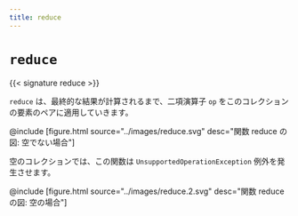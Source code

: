 ```yaml
---
title: reduce
---
```


# `reduce`

{{< signature reduce >}}

`reduce` は、最終的な結果が計算されるまで、二項演算子 `op` をこのコレクションの要素のペアに適用していきます。

@include [figure.html source="../images/reduce.svg" desc="関数 reduce の図: 空でない場合"]

空のコレクションでは、この関数は `UnsupportedOperationException` 例外を発生させます。

@include [figure.html source="../images/reduce.2.svg" desc="関数 reduce の図: 空の場合"]
